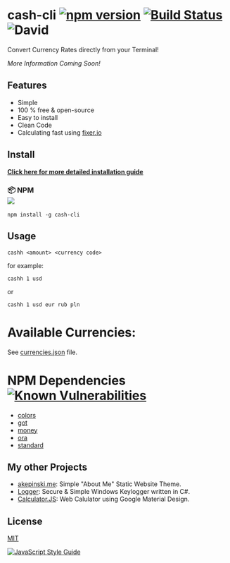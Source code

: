 # cash-cli [![npm version](https://badge.fury.io/js/cashh.svg)](https://www.npmjs.com/package/cashh) [![Build Status](https://travis-ci.org/xxczaki/cash-cli.svg?branch=master)](https://travis-ci.org/xxczaki/cash-cli) ![David](https://david-dm.org/xxczaki/cash-cli.svg)

Convert Currency Rates directly from your Terminal! 

*More Information Coming Soon!*

## Features

- Simple
- 100 % free & open-source
- Easy to install
- Clean Code
- Calculating fast using [fixer.io](http://fixer.io/)

## Install

**[Click here for more detailed installation guide](https://github.com/xxczaki/cash-cli/wiki/Installation)**

### :package: NPM<br>![](https://badge.fury.io/js/cashh.svg)

```
npm install -g cash-cli
```

## Usage

```
cashh <amount> <currency code>
```

for example:

```
cashh 1 usd
```

or

```
cashh 1 usd eur rub pln
```

# Available Currencies:

See [currencies.json](https://github.com/xxczaki/cash-cli/blob/master/lib/currencies.json) file.

# NPM Dependencies [![Known Vulnerabilities](https://snyk.io/test/github/xxczaki/cash-cli/badge.svg)](https://snyk.io/test/github/xxczaki/cash-cli)

- [colors](https://www.npmjs.com/package/colors)
- [got](https://www.npmjs.com/package/got)
- [money](https://www.npmjs.com/package/money)
- [ora](https://www.npmjs.com/package/ora)
- [standard](https://www.npmjs.com/package/standard)

## My other Projects

- [akepinski.me](https://github.com/xxczaki/akepinski.me): Simple "About Me" Static Website Theme.
- [Logger](https://github.com/xxczaki/logger): Secure & Simple Windows Keylogger written in C#.
- [Calculator.JS](https://github.com/xxczaki/calculator.js): Web Calulator using Google Material Design.

## License

[MIT](https://opensource.org/licenses/MIT)

[![JavaScript Style Guide](https://cdn.rawgit.com/standard/standard/master/badge.svg)](https://github.com/standard/standard)
